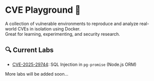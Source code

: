 # CVE Playground 🧪

A collection of vulnerable environments to reproduce and analyze real-world CVEs in isolation using Docker.  
Great for learning, experimenting, and security research.

## 🔍 Current Labs

- [CVE-2025-29744](./cve-2025-29744): SQL Injection in `pg-promise` (Node.js ORM)

More labs will be added soon...
